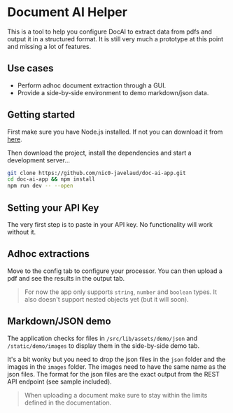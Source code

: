 # Document AI Helper

This is a tool to help you configure DocAI to extract data from pdfs and output it in a structured format. It is still very much a prototype at this point and missing a lot of features.

## Use cases

- Perform adhoc document extraction through a GUI.
- Provide a side-by-side environment to demo markdown/json data.

## Getting started

First make sure you have Node.js installed. If not you can download it from [here](https://nodejs.org/en/download/).

Then download the project, install the dependencies and start a development server...

```bash
git clone https://github.com/nic0-javelaud/doc-ai-app.git
cd doc-ai-app && npm install
npm run dev -- --open

```

## Setting your API Key

The very first step is to paste in your API key. No functionality will work without it.

## Adhoc extractions

Move to the config tab to configure your processor. You can then upload a pdf and see the results in the output tab.

> For now the app only supports `string`, `number` and `boolean` types. It also doesn't support nested objects yet (but it will soon).

## Markdown/JSON demo

The application checks for files in `/src/lib/assets/demo/json` and `/static/demo/images` to display them in the side-by-side demo tab.

It's a bit wonky but you need to drop the json files in the `json` folder and the images in the `images` folder. The images need to have the same name as the json files. The format for the json files are the exact output from the REST API endpoint (see sample included).

> When uploading a document make sure to stay within the limits defined in the documentation.


